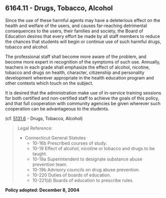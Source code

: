 ## 6164.11 - Drugs, Tobacco, Alcohol

Since the use of these harmful agents may have a deleterious effect on the health and welfare of the users, and causes far-reaching detrimental consequences to the users, their families and society, the Board of Education desires that every effort be made by all staff members to reduce the chances that students will begin or continue use of such harmful drugs, tobacco and alcohol.

The professional staff shall become more aware of the problem, and become more expert in recognition of the symptoms of such use. Annually, teachers in each grade shall emphasize the effect of alcohol, nicotine, tobacco and drugs on health, character, citizenship and personality development wherever appropriate in the health education program and other contexts which touch on the subject.

It is desired that the administration make use of in-service training sessions for both certified and non-certified staff to achieve the goals of this policy, and that full cooperation with community agencies be given wherever such cooperation can be advantageous to the students.

\(cf. [5131.6](/policies/5000/5131-6.md) - Drugs, Tobacco, Alcohol\)

> Legal Reference:
> 
> * Connecticut General Statutes
>   * 10-16b Prescribed courses of study.
>   * 10-19 Effect of alcohol, nicotine or tobacco and drugs to be taught.
>   * 10-19a Superintendent to designate substance abuse prevention team.
>   * 10-19b Advisory councils on drug abuse prevention.
>   * 10-220 Duties of boards of education.
>   * 10-221\(d\) Boards of education to prescribe rules.

**Policy adopted:  December 8, 2004**


